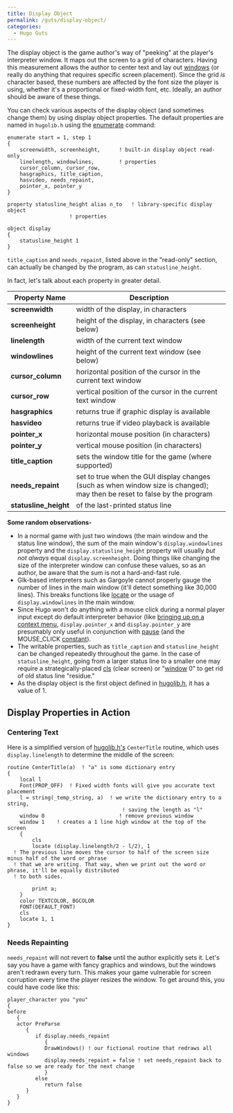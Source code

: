 ```yaml
---
title: Display Object
permalink: /guts/display-object/
categories: 
  - Hugo Guts
---
```


The display object is the game author's way of "peeking" at the player's
interpreter window. It maps out the screen to a grid of characters.
Having this measurement allows the author to center text and lay out
[windows](/input-output/window/) (or really do anything that requires
specific screen placement). Since the grid *is* character based, these
numbers are affected by the font size the player is using, whether it's
a proportional or fixed-width font, etc. Ideally, an author should be
aware of these things.

You can check various aspects of the display object (and sometimes
change them) by using display object properties. The default properties
are named in `hugolib.h` using the
[enumerate](/basics/constants/) command:

    enumerate start = 1, step 1
    {
        screenwidth, screenheight,      ! built-in display object read-only
        linelength, windowlines,        ! properties
        cursor_column, cursor_row,
        hasgraphics, title_caption,
        hasvideo, needs_repaint,
        pointer_x, pointer_y
    }

    property statusline_height alias n_to   ! library-specific display object
                        ! properties

    object display
    {
        statusline_height 1
    }

`title_caption` and `needs_repaint`, listed above in the "read-only"
section, can actually be changed by the program, as can
`statusline_height`.

In fact, let's talk about each property in greater detail.

| Property Name          | Description                                                                                                               |
|------------------------|---------------------------------------------------------------------------------------------------------------------------|
| **screenwidth**        | width of the display, in characters                                                                                       |
| **screenheight**       | height of the display, in characters (see below)                                                                          |
| **linelength**         | width of the current text window                                                                                          |
| **windowlines**        | height of the current text window (see below)                                                                             |
| **cursor_column**     | horizontal position of the cursor in the current text window                                                              |
| **cursor_row**        | vertical position of the cursor in the current text window                                                                |
| **hasgraphics**        | returns true if graphic display is available                                                                              |
| **hasvideo**           | returns true if video playback is available                                                                               |
| **pointer_x**         | horizontal mouse position (in characters)                                                                                 |
| **pointer_y**         | vertical mouse position (in characters)                                                                                   |
| **title_caption**     | sets the window title for the game (where supported)                                                                      |
| **needs_repaint**     | set to true when the GUI display changes (such as when window size is changed); may then be reset to false by the program |
| **statusline_height** | of the last-printed status line                                                                                           |

**Some random observations-**

-   In a normal game with just two windows (the main window and the
    status line window), the sum of the main window's
    `display.windowlines` property and the `display.statusline_height`
    property will usually *but not always* equal `display.screenheight`.
    Doing things like changing the size of the interpreter window can
    confuse these values, so as an author, be aware that the sum is not
    a hard-and-fast rule.
-   Glk-based interpreters such as Gargoyle cannot properly gauge the
    number of lines in the main window (it'll detect something like
    30,000 lines). This breaks functions like
    [locate](/input-output/locate/) or the usage of `display.windowlines` in
    the main window.
-   Since Hugo won't do anything with a mouse click during a normal
    player input except do default interpreter behavior (like 
    [bringing up on a context menu](/guts/addcontext/), `display.pointer_x`
    and `display.pointer_y` are presumably only useful in conjunction
    with [pause](/input-output/pause/) (and the MOUSE_CLICK
    [constant](/basics/constants/)).
-   The writable properties, such as `title_caption` and
    `statusline_height` can be changed repeatedly throughout the game.
    In the case of `statusline_height`, going from a larger status line
    to a smaller one may require a strategically-placed
    [cls](/input-output/cls/) (clear screen) or "[window](/input-output/window/)
    0" to get rid of old status line "residue."
-   As the display object is the first object defined in
    [hugolib.h](/library/hugolib.h/), it has a value of 1.

## Display Properties in Action

### Centering Text

Here is a simplified version of [hugolib.h's](/library/hugolib.h/)
`CenterTitle` routine, which uses `display.linelength` to determine the
middle of the screen:

    routine CenterTitle(a)  ! "a" is some dictionary entry
    {
        local l
        Font(PROP_OFF)  ! Fixed width fonts will give you accurate text placement
        l = string(_temp_string, a)  ! we write the dictionary entry to a string,
                                         ! saving the length as "l"
        window 0                        ! remove previous window
        window 1    ! creates a 1 line high window at the top of the screen
        {
            cls
            locate (display.linelength/2 - l/2), 1
      ! The previous line moves the cursor to half of the screen size minus half of the word or phrase
      ! that we are writing. That way, when we print out the word or phrase, it'll be equally distributed
      ! to both sides.

            print a;
        }
        color TEXTCOLOR, BGCOLOR
        FONT(DEFAULT_FONT)
        cls
        locate 1, 1
    }

### Needs Repainting

`needs_repaint` will not revert to **false** until the author explicitly
sets it. Let's say you have a game with fancy graphics and windows, but
the windows aren't redrawn every turn. This makes your game vulnerable
for screen corruption every time the player resizes the window. To get
around this, you could have code like this:

    player_character you "you"
    {
    before
       {
       actor PreParse
          {
             if display.needs_repaint
                {
                DrawWindows() ! our fictional routine that redraws all windows
                display.needs_repaint = false ! set needs_repaint back to false so we are ready for the next change
                }
             else
                return false
          }
       }
    }

</div>
